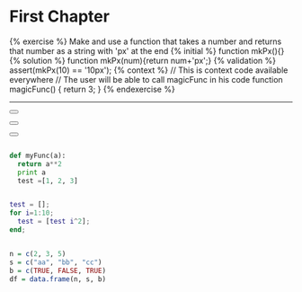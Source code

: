 # First Chapter

{% exercise %}
Make and use a function that takes a number and returns that number as a string with 'px' at the end
{% initial %}
function mkPx(){}
{% solution %}
function mkPx(num){return num+'px';}
{% validation %}
assert(mkPx(10) == '10px');
{% context %}
// This is context code available everywhere
// The user will be able to call magicFunc in his code
function magicFunc() {
    return 3;
}
{% endexercise %}



---



<button class="section" target="matlab" show="Show matlab section" hide="Hide matlab section"></button>

<button class="section" target="python" show="Show python section" hide="Hide python section"></button>

<button class="section" target="r" show="Show R section" hide="Hide R section"></button>

<!--sec data-title="Matlab" data-id="matlab" data-show=false ces-->
```python

def myFunc(a):
  return a**2
  print a
  test =[1, 2, 3]

```
<!--endsec-->

<!--sec data-title="Python" data-id="python" data-show=false ces-->
```matlab

test = [];
for i=1:10;
  test = [test i^2];
end;

```
<!--endsec-->

<!--sec data-title="R" data-id="r" data-show=false ces-->
```r

n = c(2, 3, 5) 
s = c("aa", "bb", "cc") 
b = c(TRUE, FALSE, TRUE) 
df = data.frame(n, s, b)

```
<!--endsec-->
